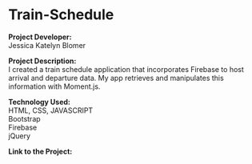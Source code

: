 # Train-Schedule
<strong>Project Developer:</strong> <br/>Jessica Katelyn Blomer

<strong>Project Description:</strong> <br/>I created a train schedule application that incorporates Firebase to host arrival and departure data. My app retrieves and manipulates this information with Moment.js. <br/>

<strong>Technology Used:</strong> <br/>HTML, CSS, JAVASCRIPT <br/> Bootstrap <br/> Firebase <br/> jQuery

<strong>Link to the Project:</strong> <br/>
